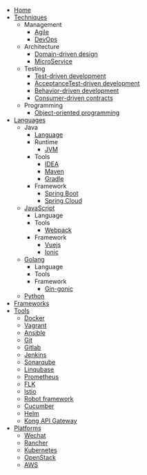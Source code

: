 - [Home](/)
- [Techniques](contents/techniques/README.md)
  - Management
    - [Agile](contents/techniques/agile.md)
    - [DevOps](contents/techniques/devops.md)
  - Architecture
    - [Domain-driven design](contents/techniques/ddd.md)
    - [MicroService](contents/techniques/microservice.md)
  - Testing
    - [Test-driven development](contents/techniques/tdd.md)
    - [AcceptanceTest-driven development](contents/techniques/atdd.md)
    - [Behavior-driven development](contents/techniques/bdd.md)
    - [Consumer-driven contracts](contents/consumer-driven-contracts.md)
  - Programming
    - [Object-oriented programming](contents/oop.md)
- [Languages](contents/languages/README.md)
  - Java
    - [Language](contents/languages/java.md)
    - Runtime
      - [JVM](contents/languages/jvm.md)
    - Tools
      - [IDEA](contents/tools/idea.md)
      - [Maven](contents/tools/maven.md)
      - [Gradle](contents/tools/gradle.md)
    - Framework
      - [Spring Boot](contents/frameworks/spring-boot.md)
      - [Spring Cloud](contents/frameworks/spring-cloud.md)
  - [JavaScript](contents/languages/javascript.md)
    - Language
    - Tools
      - [Webpack](contents/tools/webpack.md)
    - Framework
      - [Vuejs](contents/frameworks/vuejs.md)
      - [Ionic](contents/frameworks/Ionic.md)
  - [Golang](contents/languages/golang.md)
    - Language
    - Tools
    - Framework
      - [Gin-gonic](contents/frameworks/gin-gonic.md)
  - [Python](contents/languages/python.md)
- [Frameworks](contents/frameworks/README.md)
- [Tools](contents/tools/README.md)
  - [Docker](contents/tools/docker.md)
  - [Vagrant](contents/tools/vagrant.md)
  - [Ansible](contents/tools/ansible.md)
  - [Git](contents/tools/git.md)
  - [Gitlab](contents/tooks/gitlab.md)
  - [Jenkins](contents/tools/jenkins.md)
  - [Sonarqube](contents/tools/sonarqube.md)
  - [Linqubase](contents/tools/linqubase.md)
  - [Prometheus](contents/tools/prometheus.md)
  - [FLK](contents/tools/flk.md)
  - [Istio](contents/tools/istio.md)
  - [Robot framework](contents/tools/robotframework.md)
  - [Cucumber](contents/tools/cucumber.md)
  - [Helm](contents/tools/helm.md)
  - [Kong API Gateway](contents/tools/kong-api-gateway.md)
- [Platforms](contents/platforms/README.md)
  - [Wechat](contents/platforms/wechat.md)
  - [Rancher](contents/platforms/rancher.md)
  - [Kubernetes](contents/platforms/kubernetes.md)
  - [OpenStack](contents/platforms/openstack.md)
  - [AWS](contents/platforms/aws.md)